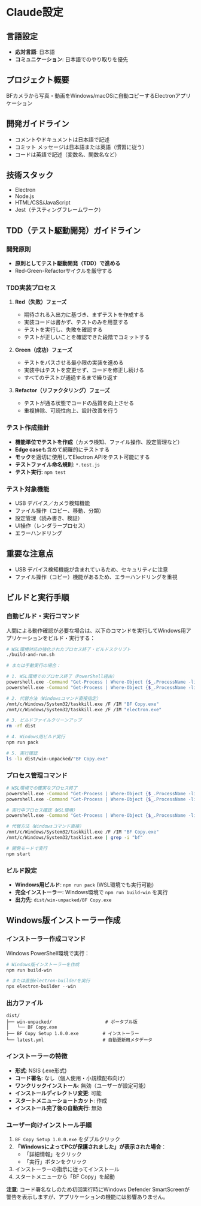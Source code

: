 # Claude設定

## 言語設定
- **応対言語**: 日本語
- **コミュニケーション**: 日本語でのやり取りを優先

## プロジェクト概要
BFカメラから写真・動画をWindows/macOSに自動コピーするElectronアプリケーション

## 開発ガイドライン
- コメントやドキュメントは日本語で記述
- コミット メッセージは日本語または英語（慣習に従う）
- コードは英語で記述（変数名、関数名など）

## 技術スタック
- Electron
- Node.js  
- HTML/CSS/JavaScript
- Jest（テスティングフレームワーク）

## TDD（テスト駆動開発）ガイドライン
### 開発原則
- **原則としてテスト駆動開発（TDD）で進める**
- Red-Green-Refactorサイクルを厳守する

### TDD実装プロセス
1. **Red（失敗）フェーズ**
   - 期待される入出力に基づき、まずテストを作成する
   - 実装コードは書かず、テストのみを用意する
   - テストを実行し、失敗を確認する
   - テストが正しいことを確認できた段階でコミットする

2. **Green（成功）フェーズ**
   - テストをパスさせる最小限の実装を進める
   - 実装中はテストを変更せず、コードを修正し続ける
   - すべてのテストが通過するまで繰り返す

3. **Refactor（リファクタリング）フェーズ**
   - テストが通る状態でコードの品質を向上させる
   - 重複排除、可読性向上、設計改善を行う

### テスト作成指針
- **機能単位でテストを作成**（カメラ検知、ファイル操作、設定管理など）
- **Edge case**も含めて網羅的にテストする
- **モック**を適切に使用してElectron APIをテスト可能にする
- **テストファイル命名規則**: `*.test.js`
- **テスト実行**: `npm test`

### テスト対象機能
- USB デバイス／カメラ検知機能
- ファイル操作（コピー、移動、分類）
- 設定管理（読み書き、検証）
- UI操作（レンダラープロセス）
- エラーハンドリング

## 重要な注意点
- USB デバイス検知機能が含まれているため、セキュリティに注意
- ファイル操作（コピー）機能があるため、エラーハンドリングを重視

## ビルドと実行手順

### 自動ビルド・実行コマンド
人間による動作確認が必要な場合は、以下のコマンドを実行してWindows用アプリケーションをビルド・実行する：

```bash
# WSL環境対応の強化されたプロセス終了・ビルドスクリプト
./build-and-run.sh

# または手動実行の場合：

# 1. WSL環境でのプロセス終了（PowerShell経由）
powershell.exe -Command "Get-Process | Where-Object {$_.ProcessName -like '*bf*'} | Stop-Process -Force"
powershell.exe -Command "Get-Process | Where-Object {$_.ProcessName -like '*electron*'} | Stop-Process -Force"

# 2. 代替方法（Windowsコマンド直接指定）
/mnt/c/Windows/System32/taskkill.exe /F /IM "BF Copy.exe"
/mnt/c/Windows/System32/taskkill.exe /F /IM "electron.exe"

# 3. ビルドファイルクリーンアップ
rm -rf dist

# 4. Windows用ビルド実行
npm run pack

# 5. 実行確認
ls -la dist/win-unpacked/"BF Copy.exe"
```

### プロセス管理コマンド

```bash
# WSL環境での確実なプロセス終了
powershell.exe -Command "Get-Process | Where-Object {$_.ProcessName -like '*bf*'} | Stop-Process -Force"
powershell.exe -Command "Get-Process | Where-Object {$_.ProcessName -like '*electron*'} | Stop-Process -Force"

# 実行中プロセス確認（WSL環境）
powershell.exe -Command "Get-Process | Where-Object {$_.ProcessName -like '*bf*' -or $_.ProcessName -like '*electron*'}"

# 代替方法（Windowsコマンド直接）
/mnt/c/Windows/System32/taskkill.exe /F /IM "BF Copy.exe"
/mnt/c/Windows/System32/tasklist.exe | grep -i "bf"

# 開発モードで実行
npm start
```

### ビルド設定
- **Windows用ビルド**: `npm run pack` (WSL環境でも実行可能)
- **完全インストーラー**: Windows環境で `npm run build-win` を実行
- **出力先**: `dist/win-unpacked/BF Copy.exe`

## Windows版インストーラー作成

### インストーラー作成コマンド
Windows PowerShell環境で実行：

```powershell
# Windows版インストーラーを作成
npm run build-win

# または直接electron-builderを実行
npx electron-builder --win
```

### 出力ファイル
```
dist/
├── win-unpacked/                    # ポータブル版
│   └── BF Copy.exe
├── BF Copy Setup 1.0.0.exe         # インストーラー
└── latest.yml                      # 自動更新用メタデータ
```

### インストーラーの特徴
- **形式**: NSIS (.exe形式)
- **コード署名**: なし（個人使用・小規模配布向け）
- **ワンクリックインストール**: 無効（ユーザーが設定可能）
- **インストールディレクトリ変更**: 可能
- **スタートメニューショートカット**: 作成
- **インストール完了後の自動実行**: 無効

### ユーザー向けインストール手順
1. `BF Copy Setup 1.0.0.exe` をダブルクリック
2. **「WindowsによってPCが保護されました」が表示された場合**：
   - 「詳細情報」をクリック
   - 「実行」ボタンをクリック
3. インストーラーの指示に従ってインストール
4. スタートメニューから「BF Copy」を起動

**注意**: コード署名なしのため初回実行時にWindows Defender SmartScreenが警告を表示しますが、アプリケーションの機能には影響ありません。

